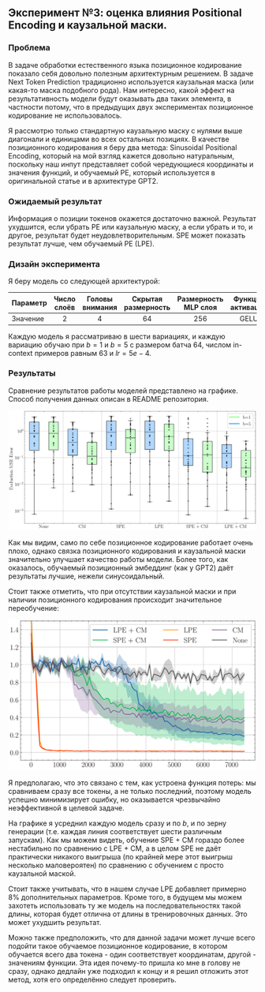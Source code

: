 ## Эксперимент №3: оценка влияния Positional Encoding и каузальной маски.

### Проблема

В задаче обработки естественного языка позиционное кодирование показало себя довольно полезным архитектурным решением. В задаче Next Token Prediction традиционно используется каузальная маска (или какая-то маска подобного рода). Нам интересно, какой эффект на результативность модели будут оказывать два таких элемента, в частности потому, что в предыдущих двух экспериментах позиционное кодирование не использовалось.

Я рассмотрю только стандартную каузальную маску с нулями выше диагонали и единицами во всех остальных позициях. В качестве позиционного кодирования я беру два метода: Sinusoidal Positional Encoding, который на мой взгляд кажется довольно натуральным, поскольку наш инпут представляет собой чередующиеся координаты и значения функций, и обучаемый PE, который используется в оригинальной статье и в архитектуре GPT2.

### Ожидаемый результат

Информация о позиции токенов окажется достаточно важной. Результат ухудшится, если убрать PE или каузальную маску, а если убрать и то, и другое, результат будет неудовлетворительным. SPE может показать результат лучше, чем обучаемый PE (LPE).

### Дизайн эксперимента

Я беру модель со следующей архитектурой:

| Параметр | Число слоёв | Головы внимания | Скрытая размерность | Размерность MLP слоя | Функция активации |
|---|:---:|:---:|:---:|:---:|:---:|
| Значение | 2 | 4 | 64 | 256 | GELU |

Каждую модель я рассматриваю в шести вариациях, и каждую вариацию обучаю при $b = 1$ и $b = 5$ с размером батча $64$, числом in-context примеров равным $63$ и $lr = 5e-4$.

### Результаты

Сравнение результатов работы моделей представлено на графике. Способ получения данных описан в README репозитория.

![Результат](./performance%201.svg)

Как мы видим, само по себе позиционное кодирование работает очень плохо, однако связка позиционного кодирования и каузальной маски значительно улучшает качество работы модели. Более того, как оказалось, обучаемый позиционный эмбеддинг (как у GPT2) даёт результаты лучшие, нежели синусоидальный.

Стоит также отметить, что при отсутствии каузальной маски и при наличии позиционного кодирования происходит значительное переобучение:

![Результат](./loss%20comparison.svg)

Я предполагаю, что это связано с тем, как устроена функция потерь: мы сравниваем сразу все токены, а не только последний, поэтому модель успешно минимизирует ошибку, но оказывается чрезвычайно неэффективной в целевой задаче.

На графике я усреднил каждую модель сразу и по $b$, и по зерну генерации (т.е. каждая линия соответствует шести различным запускам). Как мы можем видеть, обучение SPE + CM гораздо более нестабильно по сравнению с LPE + CM, а в целом SPE не даёт практически никакого выигрыша (по крайней мере этот выигрыш несколько маловероятен) по сравнению с обучением с просто каузальной маской.

Стоит также учитывать, что в нашем случае LPE добавляет примерно 8% дополнительных параметров. Кроме того, в будущем мы можем захотеть использовать ту же модель на последовательностях такой длины, которая будет отлична от длины в тренировочных данных. Это может ухудшить результат.

Можно также предположить, что для данной задачи может лучше всего подойти такое обучаемое позиционное кодирование, в котором обучается всего два токена - один соответствует координатам, другой - значениям функции. Эта идея почему-то пришла ко мне в голову не сразу, однако дедлайн уже подходил к концу и я решил отложить этот метод, хотя его определённо следует проверить.
